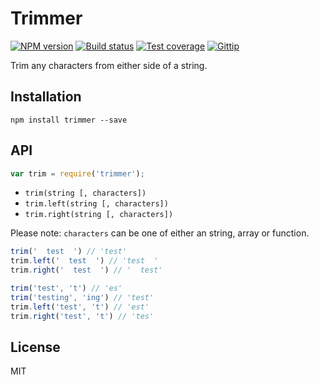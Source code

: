 # Trimmer

[![NPM version][npm-image]][npm-url]
[![Build status][travis-image]][travis-url]
[![Test coverage][coveralls-image]][coveralls-url]
[![Gittip][gittip-image]][gittip-url]

Trim any characters from either side of a string.

## Installation

```
npm install trimmer --save
```

## API

```javascript
var trim = require('trimmer');
```

* `trim(string [, characters])`
* `trim.left(string [, characters])`
* `trim.right(string [, characters])`

Please note: `characters` can be one of either an string, array or function.

```javascript
trim('  test  ') // 'test'
trim.left('  test  ') // 'test  '
trim.right('  test  ') // '  test'

trim('test', 't') // 'es'
trim('testing', 'ing') // 'test'
trim.left('test', 't') // 'est'
trim.right('test', 't') // 'tes'
```

## License

MIT

[npm-image]: https://img.shields.io/npm/v/trimmer.svg?style=flat
[npm-url]: https://npmjs.org/package/trimmer
[travis-image]: https://img.shields.io/travis/blakeembrey/node-trimmer.svg?style=flat
[travis-url]: https://travis-ci.org/blakeembrey/node-trimmer
[coveralls-image]: https://img.shields.io/coveralls/blakeembrey/node-trimmer.svg?style=flat
[coveralls-url]: https://coveralls.io/r/blakeembrey/node-trimmer?branch=master
[gittip-image]: https://img.shields.io/gittip/blakeembrey.svg?style=flat
[gittip-url]: https://www.gittip.com/blakeembrey
